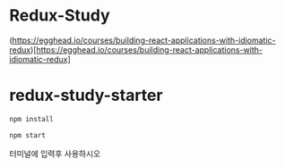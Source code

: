 # Redux-Study

(https://egghead.io/courses/building-react-applications-with-idiomatic-redux)[https://egghead.io/courses/building-react-applications-with-idiomatic-redux]

# redux-study-starter

```bash
npm install
```

```bash
npm start
```

터미널에 입력후 사용하시오
